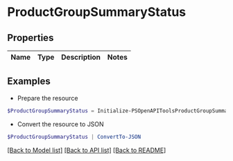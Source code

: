 # ProductGroupSummaryStatus
## Properties

Name | Type | Description | Notes
------------ | ------------- | ------------- | -------------

## Examples

- Prepare the resource
```powershell
$ProductGroupSummaryStatus = Initialize-PSOpenAPIToolsProductGroupSummaryStatus 
```

- Convert the resource to JSON
```powershell
$ProductGroupSummaryStatus | ConvertTo-JSON
```

[[Back to Model list]](../README.md#documentation-for-models) [[Back to API list]](../README.md#documentation-for-api-endpoints) [[Back to README]](../README.md)

